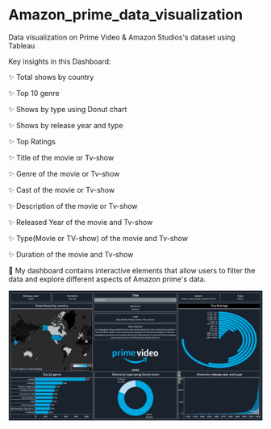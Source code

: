 # Amazon_prime_data_visualization

Data visualization on Prime Video & Amazon Studios's dataset using Tableau


Key insights in this Dashboard:

✨ Total shows by country

✨ Top 10 genre

✨ Shows by type using Donut chart

✨ Shows by release year and type

✨ Top Ratings

✨ Title of the movie or Tv-show

✨ Genre of the movie or Tv-show

✨ Cast of the movie or Tv-show

✨ Description of the movie or Tv-show

✨ Released Year of the movie and Tv-show

✨ Type(Movie or TV-show) of the movie and Tv-show

✨ Duration of the movie and Tv-show


🎉 My dashboard contains interactive elements that allow users to filter the data and explore different aspects of Amazon prime's data.


![Final Dashboard](https://github.com/NivedhanJ/Amazon_prime_data_visualization/blob/main/Final%20Dashboard.png)

